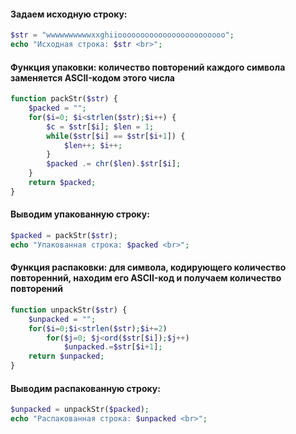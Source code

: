 

####  Задаем исходную строку:

```php
$str = "wwwwwwwwwwxxghiioooooooooooooooooooooooo";
echo "Исходная строка: $str <br>";
```
####  Функция упаковки: количество повторений каждого символа заменяется ASCII-кодом этого числа

```php
function packStr($str) {
    $packed = "";
    for($i=0; $i<strlen($str);$i++) {
        $c = $str[$i]; $len = 1;
        while($str[$i] == $str[$i+1]) {
            $len++; $i++;
        }
        $packed .= chr($len).$str[$i];
    }
    return $packed;
}
```
####  Выводим упакованную строку:

```php
$packed = packStr($str);
echo "Упакованная строка: $packed <br>";
```
####  Функция распаковки: для символа, кодирующего количество повторенний, находим его ASCII-код и получаем количество повторений

```php
function unpackStr($str) {
    $unpacked = "";
    for($i=0;$i<strlen($str);$i+=2)
        for($j=0; $j<ord($str[$i]);$j++)
            $unpacked.=$str[$i+1];
    return $unpacked;
}
```
####  Выводим распакованную строку:

```php
$unpacked = unpackStr($packed);
echo "Распакованная строка: $unpacked <br>";
```
